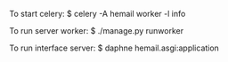 
To start celery:
$ celery -A hemail worker -l info

To run server worker:
$ ./manage.py runworker

To run interface server:
$ daphne hemail.asgi:application